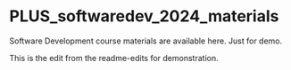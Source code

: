 # PLUS_softwaredev_2024_materials
Software Development course materials are available here.
Just for demo.

This is the edit from the readme-edits for demonstration.
